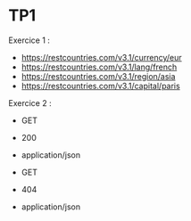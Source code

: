 # TP1

Exercice 1 :

- https://restcountries.com/v3.1/currency/eur
- https://restcountries.com/v3.1/lang/french
- https://restcountries.com/v3.1/region/asia
- https://restcountries.com/v3.1/capital/paris

Exercice 2 :

- GET
- 200
- application/json

- GET
- 404
- application/json
